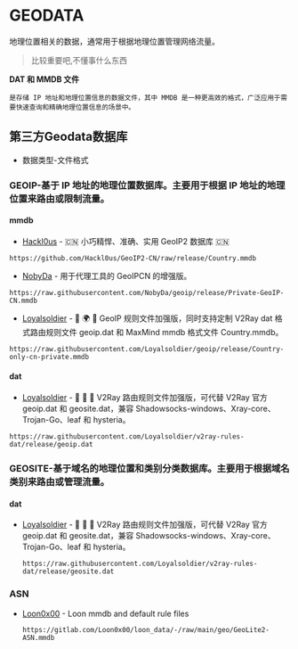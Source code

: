 # GEODATA
地理位置相关的数据，通常用于根据地理位置管理网络流量。

> 比较重要吧,不懂事什么东西

**DAT 和 MMDB 文件**
```
是存储 IP 地址和地理位置信息的数据文件，其中 MMDB 是一种更高效的格式，广泛应用于需要快速查询和精确地理位置信息的场景中。
```
## 第三方Geodata数据库
- 数据类型-文件格式

### GEOIP-基于 IP 地址的地理位置数据库。主要用于根据 IP 地址的地理位置来路由或限制流量。
#### mmdb
- [Hackl0us](https://github.com/Hackl0us/GeoIP2-CN/) - 🇨🇳 小巧精悍、准确、实用 GeoIP2 数据库 🇨🇳
```
https://github.com/Hackl0us/GeoIP2-CN/raw/release/Country.mmdb
```
- [NobyDa](https://github.com/NobyDa/geoip) - 用于代理工具的 GeoIPCN 的增强版。
```
https://raw.githubusercontent.com/NobyDa/geoip/release/Private-GeoIP-CN.mmdb
```
- [Loyalsoldier](https://github.com/Loyalsoldier/geoip) - 🌚 🌍 🌝 GeoIP 规则文件加强版，同时支持定制 V2Ray dat 格式路由规则文件 geoip.dat 和 MaxMind mmdb 格式文件 Country.mmdb。
```
https://raw.githubusercontent.com/Loyalsoldier/geoip/release/Country-only-cn-private.mmdb
```

#### dat
- [Loyalsoldier](https://github.com/Loyalsoldier/v2ray-rules-dat) - 🦄 🎃 👻 V2Ray 路由规则文件加强版，可代替 V2Ray 官方 geoip.dat 和 geosite.dat，兼容 Shadowsocks-windows、Xray-core、Trojan-Go、leaf 和 hysteria。
```
https://raw.githubusercontent.com/Loyalsoldier/v2ray-rules-dat/release/geoip.dat
```

### GEOSITE-基于域名的地理位置和类别分类数据库。主要用于根据域名类别来路由或管理流量。
#### dat
- [Loyalsoldier](https://github.com/Loyalsoldier/v2ray-rules-dat) - 🦄 🎃 👻 V2Ray 路由规则文件加强版，可代替 V2Ray 官方 geoip.dat 和 geosite.dat，兼容 Shadowsocks-windows、Xray-core、Trojan-Go、leaf 和 hysteria。
  ```
  https://raw.githubusercontent.com/Loyalsoldier/v2ray-rules-dat/release/geosite.dat
  ```

### ASN
- [Loon0x00](https://gitlab.com/Loon0x00/loon_data) - Loon mmdb and default rule files
  ```
  https://gitlab.com/Loon0x00/loon_data/-/raw/main/geo/GeoLite2-ASN.mmdb
  ```
